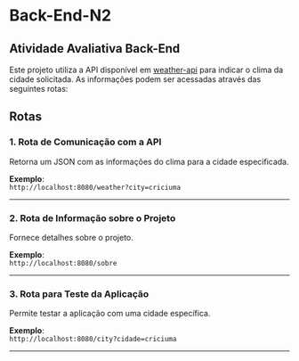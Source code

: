 # Back-End-N2

## Atividade Avaliativa Back-End

Este projeto utiliza a API disponível em [weather-api](https://github.com/robertoduessmann/weather-api/tree/master) para indicar o clima da cidade solicitada. As informações podem ser acessadas através das seguintes rotas:

## Rotas

### 1. Rota de Comunicação com a API

Retorna um JSON com as informações do clima para a cidade especificada.

**Exemplo**:  
`http://localhost:8080/weather?city=criciuma`

---

### 2. Rota de Informação sobre o Projeto

Fornece detalhes sobre o projeto.

**Exemplo**:  
`http://localhost:8080/sobre`

---

### 3. Rota para Teste da Aplicação

Permite testar a aplicação com uma cidade específica.

**Exemplo**:  
`http://localhost:8080/city?cidade=criciuma`

---

